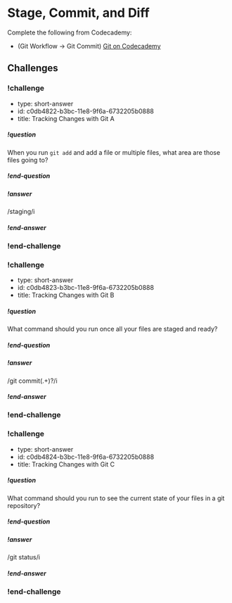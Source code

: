 # Stage, Commit, and Diff

Complete the following from Codecademy:

* (Git Workflow -> Git Commit) [Git on Codecademy](https://www.codecademy.com/en/courses/learn-git/lessons/git-workflow/exercises/git-workflow)

## Challenges

<!-- Question -->

### !challenge

* type: short-answer
* id: c0db4822-b3bc-11e8-9f6a-6732205b0888
* title: Tracking Changes with Git A

##### !question

When you run `git add` and add a file or multiple files, what area are those files going to?

##### !end-question

##### !answer

/staging/i

##### !end-answer

### !end-challenge

<!-- Question -->

### !challenge

* type: short-answer
* id: c0db4823-b3bc-11e8-9f6a-6732205b0888
* title: Tracking Changes with Git B

##### !question

What command should you run once all your files are staged and ready?

##### !end-question

##### !answer

/git commit(.+)?/i

##### !end-answer

### !end-challenge

<!-- Question -->

### !challenge

* type: short-answer
* id: c0db4824-b3bc-11e8-9f6a-6732205b0888
* title: Tracking Changes with Git C

##### !question

What command should you run to see the current state of your files in a git repository?

##### !end-question

##### !answer

/git status/i

##### !end-answer

### !end-challenge
